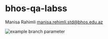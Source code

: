 # bhos-qa-labss
Manisa Rahimli
manisa.rehimli.std@bhos.edu.az

![example branch parameter](https://github.com/github/bhos-qa-labss/actions/workflows/gradle.yml/badge.svg?branch=feature/lab1)
